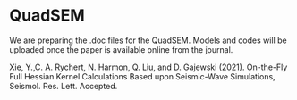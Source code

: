# QuadSEM

We are preparing the .doc files for the QuadSEM. Models and codes will be uploaded once the paper is available online from the journal.

Xie, Y.,C. A. Rychert, N. Harmon, Q. Liu, and D. Gajewski (2021). On-the-Fly Full Hessian Kernel Calculations Based upon
Seismic-Wave Simulations, Seismol. Res. Lett. Accepted. 

